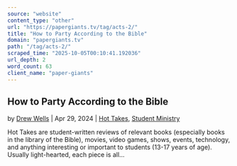 ```yaml
---
source: "website"
content_type: "other"
url: "https://papergiants.tv/tag/acts-2/"
title: "How to Party According to the Bible"
domain: "papergiants.tv"
path: "/tag/acts-2/"
scraped_time: "2025-10-05T00:10:41.192036"
url_depth: 2
word_count: 63
client_name: "paper-giants"
---
```


## How to Party According to the Bible

by [Drew Wells](https://papergiants.tv/author/drew/ "Posts by Drew Wells") | Apr 29, 2024 | [Hot Takes](https://papergiants.tv/category/studentresources/hot-takes/), [Student Ministry](https://papergiants.tv/category/studentresources/)

Hot Takes are student-written reviews of relevant books (especially books in the library of the Bible), movies, video games, shows, events, technology, and anything interesting or important to students (13-17 years of age). Usually light-hearted, each piece is all...